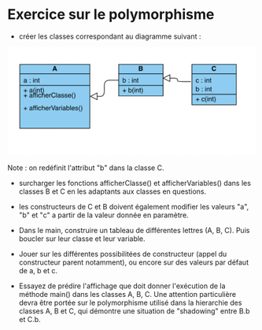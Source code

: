 # Exercice sur le polymorphisme

* créer les classes correspondant au diagramme suivant :

![MD](./exo_polymorphisme.png)

Note : on redéfinit l'attribut "b" dans la classe C.

* surcharger les fonctions afficherClasse() et afficherVariables() dans les classes B et C en les adaptants aux classes en questions.

* les constructeurs de C et B doivent également modifier les valeurs "a", "b" et "c" a partir de la valeur donnée en paramètre. 

* Dans le main, construire un tableau de différentes lettres (A, B, C). Puis boucler sur leur classe et leur variable.

* Jouer sur les différentes possibilitées de constructeur (appel du constructeur parent notamment), ou encore sur des valeurs par défaut de a, b et c.

* Essayez de prédire l'affichage que doit donner l'exécution de la méthode main() dans les classes A, B, C. Une attention particulière devra être portée sur le polymorphisme utilisé dans la hierarchie des classes A, B et C, qui démontre une situation de "shadowing" entre B.b et C.b.








